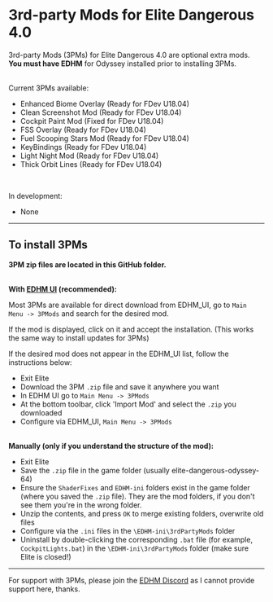 # 3rd-party Mods for Elite Dangerous 4.0

3rd-party Mods (3PMs) for Elite Dangerous 4.0 are optional extra mods. **You must have EDHM** for Odyssey installed prior to installing 3PMs.<br><br>

Current 3PMs available:
- Enhanced Biome Overlay (Ready for FDev U18.04)
- Clean Screenshot Mod (Ready for FDev U18.04)
- Cockpit Paint Mod (Fixed for FDev U18.04)
- FSS Overlay (Ready for FDev U18.04)
- Fuel Scooping Stars Mod (Ready for FDev U18.04)
- KeyBindings (Ready for FDev U18.04)
- Light Night Mod (Ready for FDev U18.04)
- Thick Orbit Lines (Ready for FDev U18.04)
<br>

In development:
- None

-------------------------------------------------------------------------

## To install 3PMs

**3PM zip files are located in this GitHub folder.**<br><br>

**With [EDHM UI](https://github.com/BlueMystical/EDHM_UI/releases) (recommended):**

Most 3PMs are available for direct download from EDHM_UI, go to `Main Menu -> 3PMods` and search for the desired mod.

If the mod is displayed, click on it and accept the installation. (This works the same way to install updates for 3PMs)

If the desired mod does not appear in the EDHM_UI list, follow the instructions below:
- Exit Elite
- Download the 3PM `.zip` file and save it anywhere you want
- In EDHM UI go to `Main Menu -> 3PMods`
- At the bottom toolbar, click 'Import Mod' and select the `.zip` you downloaded
- Configure via EDHM_UI, `Main Menu -> 3PMods`<br><br>

**Manually (only if you understand the structure of the mod):**
 - Exit Elite
 - Save the `.zip` file in the game folder (usually elite-dangerous-odyssey-64)
 - Ensure the `ShaderFixes` and `EDHM-ini` folders exist in the game folder (where you saved the `.zip` file). They are the mod folders, if you don't see them you're in the wrong folder.
 - Unzip the contents, and press `OK` to merge existing folders, overwrite old files
 - Configure via the `.ini` files in the `\EDHM-ini\3rdPartyMods` folder
 - Uninstall by double-clicking the corresponding `.bat` file (for example, `CockpitLights.bat`) in the `\EDHM-ini\3rdPartyMods` folder (make sure Elite is closed!)
 
-------------------------------------------------------------------------

For support with 3PMs, please join the [EDHM Discord](https://discord.gg/KTYgJegfYw) as I cannot provide support here, thanks.

